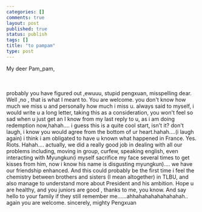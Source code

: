 ```yaml
--- 
categories: []
comments: true
layout: post
published: true
status: publish
tags: []
title: "to pampam"
type: post
---
```

<div id="msgcns!3725CC0EE38B1F6!483" class="bvMsg">My deer Pam_pam,

<br><br>
probably you have figured out ,ewuuu, stupid pengxuan, misspelling
dear. Well ,no , that is what I meant to. You are welcome.
you don't know how much we miss u and personally how much i miss u.
always said to myself, i would write u a long letter, taking this as a
consideration, you won't feel so sad when u just get an I know from my
last reply to u, as i am doing redemption now,hahah....
i guess this is a quite cool start, isn't it? don't laugh, i know you
would agree from the bottom of ur heart.hahah....(i laugh again)
i think i am obligated to have u known what happened in France. Yes.
Riots. Hahah....
actually, we did a really good job in dealing with all our problems
including, moving in group, curfew, speaking english, even interacting
with Myungkun(i myself sacrifice my face several times to get kisses
from him, now i know his name is disgusting myungkun).... we have our
friendship enhanced. And this could probably be the first time i feel
the chemistry between brothers and sisters (I mean altogether) in TLBU,
and also manage to understand more about President and his ambition.
Hope u are healthy, and you juniors are good , thanks to me, you know.
And say hello to your family if they still remember
me......ahhahahahahahahahah.. again you are welcome. sincerely, mighty
Pengxuan</div>

